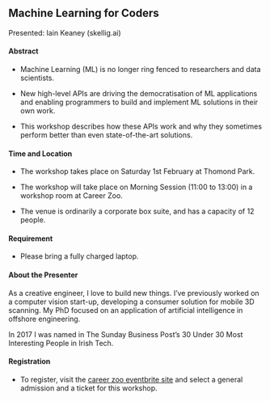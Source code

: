 ## Machine Learning for Coders

Presented: Iain Keaney (skellig.ai)

#### Abstract

* Machine Learning (ML) is no longer ring fenced to researchers and data scientists.

* New high-level APIs are driving the democratisation of ML applications and enabling programmers to build and implement ML solutions in their own work. 

* This workshop describes how these APIs work and why they sometimes perform better than even state-of-the-art solutions.

#### Time and Location

* The workshop takes place on Saturday 1st February at Thomond Park.

* The workshop will take place on Morning Session (11:00 to 13:00) in a workshop room at Career Zoo.

* The venue is ordinarily a corporate box suite, and has a capacity of 12 people.

#### Requirement

* Please bring a fully charged laptop.

#### About the Presenter

As a creative engineer, I love to build new things. I’ve previously worked on a computer vision start-up, developing a consumer solution for mobile 3D scanning. My PhD focused on an  application of artificial intelligence in offshore engineering.

In 2017 I was named in The Sunday Business Post’s 30 Under 30 Most Interesting People in Irish Tech. 


#### Registration
* To register, visit the [career zoo eventbrite site](https://www.eventbrite.ie/e/career-zoo-presents-tech-on-the-wild-atlantic-way-2020-tickets-77292514993#tickets) and select a general admission and a ticket for this workshop.
